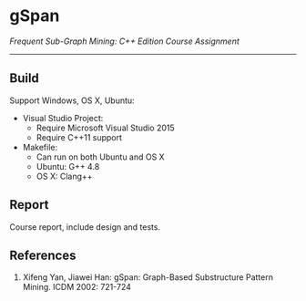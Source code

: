 # gSpan

*Frequent Sub-Graph Mining: C++ Edition*
*Course Assignment*

---
## Build
Support Windows, OS X, Ubuntu:

* Visual Studio Project:
	* Require Microsoft Visual Studio 2015
	* Require C++11 support
* Makefile:
	* Can run on both Ubuntu and OS X
	* Ubuntu: G++ 4.8
	* OS X: Clang++

## Report
Course report, include design and tests.

## References
1. Xifeng Yan, Jiawei Han: gSpan: Graph-Based Substructure Pattern Mining. ICDM 2002: 721-724